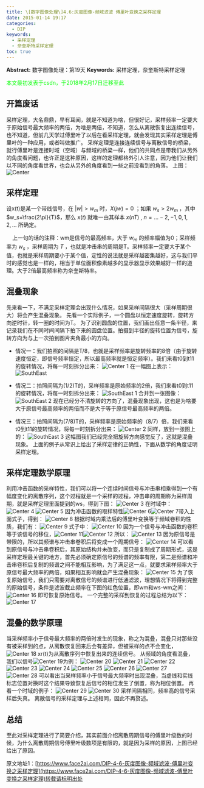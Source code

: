 ```yaml
---
title: \[数字图像处理\]4.6:灰度图像-频域滤波 傅里叶变换之采样定理
date: 2015-01-14 19:17
categories:
  - DIP
keywords:
  - 采样定理
  - 奈奎斯特采样定理
toc: true
---
```

**Abstract:** 数字图像处理：第19天
**Keywords:** 采样定理，奈奎斯特采样定理
<!--more-->
<font color="00FF00">本文最初发表于csdn，于2018年2月17日迁移至此</font>


## 开篇废话
采样定理，大名鼎鼎，早有耳闻，就是不知道为啥，但很好记，采样频率一定要大于原始信号最大频率的两倍，为啥是两倍，不知道，怎么从离散恢复出连续信号，也不知道，但前几天学过傅里叶了以后在看采样定理，就会发现其实采样定理是傅里叶的一种应用，或者叫做推广。
采样定理是连接连续信号与离散信号的桥梁，就行傅里叶是连接时域（空域）与频域的桥梁一样，他们的共同点是带我们从另外的角度看问题，也许正是这种原因，这样的定理都格外引人注意，因为他们让我们以不同的角度看世界，也会从另外的角度看到一些之前没看到的角落。
上图：
![Center][]
## 采样定理
设x(t)是某一个带线信号，在 $|w|>w_m$ 时，$X(jw)=0$ ；如果 $w_s>2w_m$ ，其中$w_s=\frac{2\pi}{T}$，那么 $x(t)$ 就唯一由其样本 $x(nT)$ , $n=\dots -2,-1,0,1,2,\dots$ 所确定。

    上一句的话的注释：wm是信号的最高频率，大于 $w_m$ 的频率幅值为0；采样频率为 $w_s$ ，采样周期为 $T$ ，也就是冲击串的周期是T。采样频率一定要大于某个值，也就是采样周期要小于某个值，定性的说法就是采样越密集越好，这与我们平时的感觉也是一样的，相当于单位面积像素越多的显示器显示效果越好一样的道理。大于2倍最高频率称为奈奎斯特率。

## 混叠现象
先来看一下，不满足采样定理会出现什么情况，如果采样间隔很大（采样周期很大）将会产生混叠现象。
先看一个实际例子，一个圆盘以恒定速度旋转，旋转方向逆时针，转一圈的时间为T。
为了识别圆盘的位置，我们画出任意一条半径，来记录我们在不同时间间隔下拍下来的圆盘位置。拍摄到半径的旋转位置为信号，旋转方向为与上一次拍到图片夹角最小的方向。

*  情况一：我们拍照的间隔是T/8，也就是采样频率是旋转频率的8倍（由于旋转速度恒定，即信号频率恒定，所以最高频率就是恒定频率）。我们来看t0到t11的旋转情况，将每一时刻拆分出来：
![Center 1][]
在一幅图上表示：
![SouthEast][]
*  情况二：拍照间隔为(1/2)T的，采样频率是原始频率的2倍，我们来看t0到t11的旋转情况，将每一时刻拆分出来：
![SouthEast 1][]
合并到一张图像：
![SouthEast 2][]
现在已经分不清旋转的方向了，混叠现象出现，这也是为啥要大于原信号最高频率的两倍而不是大于等于原信号最高频率的两倍。

*  情况三：拍照间隔为(7/8)T的，采样频率是原始频率的（8/7）倍，我们来看t0到t11的旋转情况，将每一时刻拆分出来：
![Center 2][]
同样，放到一张图上的：
![SouthEast 3][]
这幅图我们已经完全把旋转方向感觉反了，这就是混叠现象。
上面的例子从常识上给出了采样定律的正确性，下面从数学的角度证明采样定理。
## 采样定理数学原理
利用冲击函数的采样特性，我们可以将一个连续时间信号与冲击串相乘得到一个有幅度变化的离散序列，这个过程就是一个采样的过程，冲击串的周期称为采样周期，就是采样定理里面提到的ws，得到下图：
![Center 3][]
在时域中：
![Center 4][]
![Center 5][]
因为冲击函数的取样特性![Center 6][]![Center 7][]带入上面式子，得到：
![Center 8][]
根据时域内乘法后的傅里叶变换等于频域卷积的性质，我们有：
![Center 9][]
式子中：
![Center 10][]
因为一个信号与冲击函数的卷积等于该信号的移位，![Center 11][]![Center 12][]
所以：
![Center 13][]
因为原信号是带限的，所以其频谱与冲击串卷积后将变成一个周期信号：
![Center 14][]
可以看到原信号与冲击串卷积后，其原始结构并未改变，而只是复制成了周期形式，这是采样定理最关键的地方，首先必须确定原信号的频谱的频率有限，第二是频谱和冲击串卷积后复制的频谱之间不能相互影响，为了满足这一点，就要求采样频率大于原信号最大频率的两倍，如果相互影响就会产生混叠现象：
![Center 15][]
为了恢复原始信号，我们只需要对离散信号的频谱进行低通滤波，理想情况下将得到完整的原始信号，条件是滤波截止频率在下图的红色位置，即wm和ws-wm之间：
![Center 16][]
即可恢复原始信号。
一个完整的采样到恢复的过程总结为以下：
![Center 17][]
## 混叠的数学原理
当采样频率小于信号最大频率的两倍时发生的现象，称之为混叠，混叠只对那些没有被采样到的点，从离散恢复回来后会有差异，但被采样的点不会变化， ![Center 18][] xr(t)为从离散序列中恢复出来的连续信号。
从频域的角度看混叠，我们以信号![Center 19][]为例：
![Center 20][] ![Center 21][]
![Center 22][] ![Center 23][]
![Center 24][] ![Center 25][]
![Center 26][]
![Center 27][]
![Center 28][]
可以看出当采样频率小于信号最大频率时出现混叠，当虚线和实线标志位置对换时这个结果导致恢复后信号的相位发生了倒置，称为相位倒置。
再看一个时域的例子：
![Center 29][]
![Center 30][]
采样间隔相同，频率高的信号采样后失真。
离散信号的采样定理与上述相同，因此不再赘述。
## 总结
至此对采样定理进行了简要介绍，其实前面介绍离散周期信号的傅里叶级数的时候，为什么离散周期信号傅里叶级数项是有限的，就是因为采样的原因，上图已经给出了原因。

[Center]: https://tony4ai-1251394096.cos.ap-hongkong.myqcloud.com/blog_images/DIP-4-6-灰度图像-频域滤波-傅里叶变换之采样定理/20150114164442151.jpg
[Center 1]: https://tony4ai-1251394096.cos.ap-hongkong.myqcloud.com/blog_images/DIP-4-6-灰度图像-频域滤波-傅里叶变换之采样定理/20150114173513704.png
[SouthEast]: https://tony4ai-1251394096.cos.ap-hongkong.myqcloud.com/blog_images/DIP-4-6-灰度图像-频域滤波-傅里叶变换之采样定理/20150114173754213.png
[SouthEast 1]: https://tony4ai-1251394096.cos.ap-hongkong.myqcloud.com/blog_images/DIP-4-6-灰度图像-频域滤波-傅里叶变换之采样定理/20150114175446500.png
[SouthEast 2]: https://tony4ai-1251394096.cos.ap-hongkong.myqcloud.com/blog_images/DIP-4-6-灰度图像-频域滤波-傅里叶变换之采样定理/20150114175856875.png
[Center 2]: https://tony4ai-1251394096.cos.ap-hongkong.myqcloud.com/blog_images/DIP-4-6-灰度图像-频域滤波-傅里叶变换之采样定理/20150114174242671.png
[SouthEast 3]: https://tony4ai-1251394096.cos.ap-hongkong.myqcloud.com/blog_images/DIP-4-6-灰度图像-频域滤波-傅里叶变换之采样定理/20150114174927265.png
[Center 3]: https://tony4ai-1251394096.cos.ap-hongkong.myqcloud.com/blog_images/DIP-4-6-灰度图像-频域滤波-傅里叶变换之采样定理/20150114180748718.png
[Center 4]: https://tony4ai-1251394096.cos.ap-hongkong.myqcloud.com/blog_images/DIP-4-6-灰度图像-频域滤波-傅里叶变换之采样定理/20150114181225937.png
[Center 5]: https://tony4ai-1251394096.cos.ap-hongkong.myqcloud.com/blog_images/DIP-4-6-灰度图像-频域滤波-傅里叶变换之采样定理/20150114182517656.png
[Center 6]: https://tony4ai-1251394096.cos.ap-hongkong.myqcloud.com/blog_images/DIP-4-6-灰度图像-频域滤波-傅里叶变换之采样定理/20150114182704218.png
[Center 7]: https://tony4ai-1251394096.cos.ap-hongkong.myqcloud.com/blog_images/DIP-4-6-灰度图像-频域滤波-傅里叶变换之采样定理/20150114182807375.png
[Center 8]: https://tony4ai-1251394096.cos.ap-hongkong.myqcloud.com/blog_images/DIP-4-6-灰度图像-频域滤波-傅里叶变换之采样定理/20150114183020687.png
[Center 9]: https://tony4ai-1251394096.cos.ap-hongkong.myqcloud.com/blog_images/DIP-4-6-灰度图像-频域滤波-傅里叶变换之采样定理/20150114183128875.png
[Center 10]: https://tony4ai-1251394096.cos.ap-hongkong.myqcloud.com/blog_images/DIP-4-6-灰度图像-频域滤波-傅里叶变换之采样定理/20150114183208156.png
[Center 11]: https://tony4ai-1251394096.cos.ap-hongkong.myqcloud.com/blog_images/DIP-4-6-灰度图像-频域滤波-傅里叶变换之采样定理/20150114183401682.png
[Center 12]: https://tony4ai-1251394096.cos.ap-hongkong.myqcloud.com/blog_images/DIP-4-6-灰度图像-频域滤波-傅里叶变换之采样定理/20150114183422258.png
[Center 13]: https://tony4ai-1251394096.cos.ap-hongkong.myqcloud.com/blog_images/DIP-4-6-灰度图像-频域滤波-傅里叶变换之采样定理/20150114183513239.png
[Center 14]: https://tony4ai-1251394096.cos.ap-hongkong.myqcloud.com/blog_images/DIP-4-6-灰度图像-频域滤波-傅里叶变换之采样定理/20150114183821095.png
[Center 15]: https://tony4ai-1251394096.cos.ap-hongkong.myqcloud.com/blog_images/DIP-4-6-灰度图像-频域滤波-傅里叶变换之采样定理/20150114184150821.png
[Center 16]: https://tony4ai-1251394096.cos.ap-hongkong.myqcloud.com/blog_images/DIP-4-6-灰度图像-频域滤波-傅里叶变换之采样定理/20150114184450312.png
[Center 17]: https://tony4ai-1251394096.cos.ap-hongkong.myqcloud.com/blog_images/DIP-4-6-灰度图像-频域滤波-傅里叶变换之采样定理/20150114184735765.png
[Center 18]: https://tony4ai-1251394096.cos.ap-hongkong.myqcloud.com/blog_images/DIP-4-6-灰度图像-频域滤波-傅里叶变换之采样定理/20150114185233293.png
[Center 19]: https://tony4ai-1251394096.cos.ap-hongkong.myqcloud.com/blog_images/DIP-4-6-灰度图像-频域滤波-傅里叶变换之采样定理/20150114185501166.png
[Center 20]: https://tony4ai-1251394096.cos.ap-hongkong.myqcloud.com/blog_images/DIP-4-6-灰度图像-频域滤波-傅里叶变换之采样定理/20150114185601553.png
[Center 21]: https://tony4ai-1251394096.cos.ap-hongkong.myqcloud.com/blog_images/DIP-4-6-灰度图像-频域滤波-傅里叶变换之采样定理/20150114185530010.png
[Center 22]: https://tony4ai-1251394096.cos.ap-hongkong.myqcloud.com/blog_images/DIP-4-6-灰度图像-频域滤波-傅里叶变换之采样定理/20150114185700209.png
[Center 23]: https://tony4ai-1251394096.cos.ap-hongkong.myqcloud.com/blog_images/DIP-4-6-灰度图像-频域滤波-傅里叶变换之采样定理/20150114185623908.png
[Center 24]: https://tony4ai-1251394096.cos.ap-hongkong.myqcloud.com/blog_images/DIP-4-6-灰度图像-频域滤波-傅里叶变换之采样定理/20150114185754607.png
[Center 25]: https://tony4ai-1251394096.cos.ap-hongkong.myqcloud.com/blog_images/DIP-4-6-灰度图像-频域滤波-傅里叶变换之采样定理/20150114185732439.png
[Center 26]: https://tony4ai-1251394096.cos.ap-hongkong.myqcloud.com/blog_images/DIP-4-6-灰度图像-频域滤波-傅里叶变换之采样定理/20150114185846093.png
[Center 27]: https://tony4ai-1251394096.cos.ap-hongkong.myqcloud.com/blog_images/DIP-4-6-灰度图像-频域滤波-傅里叶变换之采样定理/20150114185957675.png
[Center 28]: https://tony4ai-1251394096.cos.ap-hongkong.myqcloud.com/blog_images/DIP-4-6-灰度图像-频域滤波-傅里叶变换之采样定理/20150114185940265.png
[Center 29]: https://tony4ai-1251394096.cos.ap-hongkong.myqcloud.com/blog_images/DIP-4-6-灰度图像-频域滤波-傅里叶变换之采样定理/20150114190313440.png
[Center 30]: https://tony4ai-1251394096.cos.ap-hongkong.myqcloud.com/blog_images/DIP-4-6-灰度图像-频域滤波-傅里叶变换之采样定理/20150114190323128.png





原文地址1：[https://www.face2ai.com/DIP-4-6-灰度图像-频域滤波-傅里叶变换之采样定理](https://www.face2ai.com/DIP-4-6-灰度图像-频域滤波-傅里叶变换之采样定理)转载请标明出处
